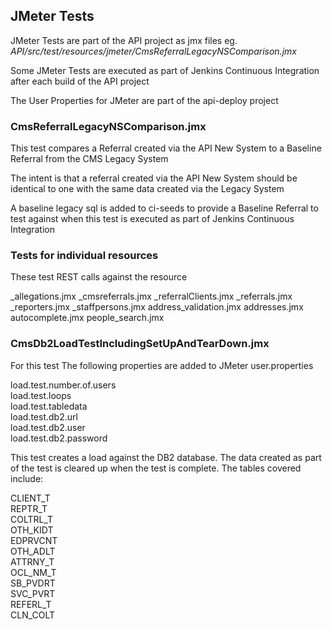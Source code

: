 ## JMeter Tests

JMeter Tests are part of the API project as jmx files eg. *API/src/test/resources/jmeter/CmsReferralLegacyNSComparison.jmx*

Some JMeter Tests are executed as part of Jenkins Continuous Integration after each build of the API project

The User Properties for JMeter are part of the api-deploy project

### CmsReferralLegacyNSComparison.jmx

This test compares a Referral created via the API New System to a Baseline Referral from the CMS Legacy System

The intent is that a referral created via the API New System should be identical to one with the same data created via the Legacy System

A baseline legacy sql is added to ci-seeds to provide a Baseline Referral to test against when this test is executed as part of Jenkins Continuous Integration

### Tests for individual resources

These test REST calls against the resource

_allegations.jmx
_cmsreferrals.jmx
_referralClients.jmx
_referrals.jmx
_reporters.jmx
_staffpersons.jmx
address_validation.jmx
addresses.jmx
autocomplete.jmx
people_search.jmx

### CmsDb2LoadTestIncludingSetUpAndTearDown.jmx

For this test The following properties are added to JMeter user.properties

load.test.number.of.users<br>
load.test.loops<br>
load.test.tabledata<br>
load.test.db2.url<br>
load.test.db2.user<br>
load.test.db2.password<br>

This test creates a load against the DB2 database. The data created as part of the test is cleared up when the test is complete. The tables covered include:

CLIENT_T<br>
REPTR_T<br>
COLTRL_T<br>
OTH_KIDT<br>
EDPRVCNT<br>
OTH_ADLT<br>
ATTRNY_T<br>
OCL_NM_T<br>
SB_PVDRT<br>
SVC_PVRT<br>
REFERL_T<br>
CLN_COLT<br>

